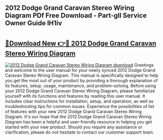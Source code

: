 ## 2012 Dodge Grand Caravan Stereo Wiring Diagram PDf Free Download - Part-gIl Service Owner Guide lH1iv

# <h2><a href="http://dfkwsbk.blite.top/?on=2012+Dodge+Grand+Caravan+Stereo+Wiring+Diagram">🔗Download New 👉🔴 2012 Dodge Grand Caravan Stereo Wiring Diagram</a></h2>

[![2012 Dodge Grand Caravan Stereo Wiring Diagram download](https://i.imgur.com/lujVjoI.png)](http://dfkwsbk.blite.top/?on=2012+Dodge+Grand+Caravan+Stereo+Wiring+Diagram)
Greetings and welcome to the user manual for your newly synced 2012 Dodge Grand Caravan Stereo Wiring Diagram. This manual is specifically designed to help you get the most out of your product by providing a thorough explanation of its features, setup, usage, maintenance, and problem-solving. Before using your 2012 Dodge Grand Caravan Stereo Wiring Diagram, please familiarize yourself with its functions and features by reading this user manual. It includes clear instructions for installation, setup, and operation, as well as troubleshooting tips for common issues. Experience the possibilities of list of features with your new 2012 Dodge Grand Caravan Stereo Wiring Diagram. It's our hope that the 2012 Dodge Grand Caravan Stereo Wiring Diagram has been a helpful and user-friendly resource in helping you get started with your new product. Should you require any assistance or clarification, please do not hesitate to contact our customer support team.
